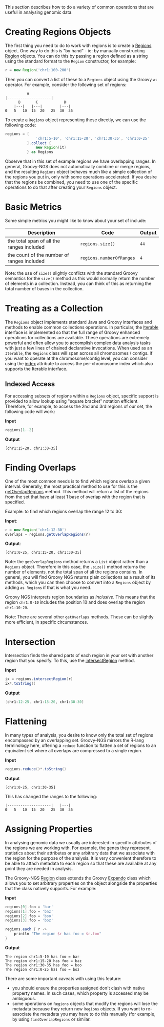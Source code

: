 
This section describes how to do a variety of common operations that are useful in
analysing genomic data.

# Creating Regions Objects

The first thing you need to do to work with regions is to create a [Regions](https://ssadedin.github.io/groovy-ngs-utils/doc/gngs/Regions.html) object.
One way to do this is "by hand" - ie: by manually constructing [Region](https://ssadedin.github.io/groovy-ngs-utils/doc/gngs/Region.html) objects.
You can do this by passing a region defined as a string using the standard format to
the `Region` constructor, for example:

```groovy
r = new Region('chr1:100-200')
```

Then you can convert a list of these to a `Regions` object using the Groovy `as` 
operator. For example, consider the following set of regions:

```
          A
|--------------------|
      B       C            D
    |---|   |---|        |---|
0   5   10  15  20   25  30  35
```

To create a `Regions` object representing these directly, we can use the following code:

```groovy
regions = [
              'chr1:5-10', 'chr1:15-20', 'chr1:30-35', 'chr1:0-25'
          ].collect { 
              new Region(it) 
          } as Regions
```

Observe that in this set of example regions we have overlapping ranges. In
general, Groovy-NGS does not automatically combine or merge regions, and the resulting
`Regions` object behaves much like a simple collection of the regions you put in, only
with some operations accelerated. If you desire that the regions be combined, you 
need to use one of the specific operations to do that after creating your `Regions` object.

# Basic Metrics

Some simple metrics you might like to know about your set of include:

| Description | Code   | Output |
|-|-|-|
| the total span of all the ranges included | `regions.size()` |  `44` |
| the count of the number of ranges included | `regions.numberOfRanges` |  `4` |

Note: the use of `size()` slightly conflicts with the standard Groovy semantics 
for the `size()` method as this would normally return the number of elements in a collection. Instead, you can think of this as returning the total number of bases
in the collection.


# Treating as a Collection

The `Regions` object implements standard Java and Groovy interfaces and methods to enable
common collections operations. In particular, the [Iterable<Region>](https://docs.groovy-lang.org/latest/html/groovy-jdk/java/lang/Iterable.html) interface is implemented so that the full range of Groovy 
enhanced operations for collections are available. These operations are extremely powerful and
often allow you to accomplish complex data analysis tasks with just a few lines of chained
declarative invocations. When used as an `Iterable`, the `Regions` class will
span across all chromosomes / contigs. If you want to operate at the
chromosome/contig level, you can consider using the
[index](https://ssadedin.github.io/groovy-ngs-utils/doc/gngs/Regions.html#index)
attribute to access the per-chromosome index which also supports the Iterable interface.

## Indexed Access

For accessing subsets of regions within a `Regions` object, specific support is provided to
allow lookup using "square bracket" notation efficient. Therefore, for example, to access
the 2nd and 3rd regions of our set, the following code will work:

**Input**
```groovy
regions[1..2]
```

**Output**
```
[chr1:15-20, chr1:30-35]
```


# Finding Overlaps

One of the most common needs is to find which regions overlap a given interval. Generally,
the most practical method to use for this is the [getOverlapRegions](https://ssadedin.github.io/groovy-ngs-utils/doc/gngs/Regions.html#getOverlapRegions(gngs.IRegion)) method. This method will return a list of the regions from the set that have at least
1 base of overlap with the region that is specified.

Example: to find which regions overlap the range 12 to 30:

**Input**:

```groovy
r = new Region('chr1:12-30')
overlaps = regions.getOverlapRegions(r)
```

**Output**:

```
[chr1:0-25, chr1:15-20, chr1:30-35]
```

Note: the `getOverlapRegions` method returns a `List` object rather than a `Regions` object.
Therefore in this case, the `.size()` method returns the number of elements, not the total
span of all the regions contains. In general, you will find Groovy NGS returns 
plain collections as a result of its methods, which you can then choose to convert into
a `Regions` object by adding `as Regions` if that is what you need.

Groovy NGS interprets region boundaries as *inclusive*. This means that the region
`chr1:0-10` includes the position 10 and does overlap the region `chr1:10-20`.

Note: There are several other `getOverlaps` methods. These can be slightly more efficient, in specific circumstances.

# Intersection

Intersection finds the shared parts of each region in your set with another region that 
you specify. To this, use the [intersectRegion](https://ssadedin.github.io/groovy-ngs-utils/doc/gngs/Regions.html#intersectRegion(gngs.Region)) method. 

**Input**
```groovy
ix = regions.intersectRegion(r)
ix*.toString()
```

**Output**

```groovy
[chr1:12-25, chr1:15-20, chr1:30-30]
```

# Flattening

In many types of analysis, you desire to know only the total set of regions encompassed
by an overlapping set. Groovy-NGS mirrors the R-lang terminology here, offering a `reduce`
function to flatten a set of regions to an equivalent set where all overlaps are compressed
to a single region.

**Input**

```groovy
regions.reduce()*.toString()
```

**Output**

```
[chr1:0-25, chr1:30-35]
```

This has changed the ranges to the following:

```
|--------------------|   |---|
0   5   10  15  20   25  30  35
```



# Assigning Properties

In analysing genomic data we usually are interested in specific attributes of the regions we are
working with. For example, the genes they represent, statistics about their attributes or any arbitrary
data that we associate with the region for the purpose of the analysis. It is very convenient therefore to be able to attach metadata to each region so that these are available at any point
they are needed in analysis.

The Groovy-NGS
[Region](https://ssadedin.github.io/groovy-ngs-utils/doc/gngs/Region.html) class
extends the Groovy
[Expando](https://ssadedin.github.io/groovy-ngs-utils/doc/gngs/Region.html)
class which allows you to set arbitrary properties on the object alongside the properties
that the class natively supports. For example:

**Input**

```groovy
regions[0].foo = 'bar'
regions[1].foo = 'baz'
regions[2].foo = 'boo'
regions[3].foo = 'boz'

regions.each { r ->
    println "The region $r has foo = $r.foo"
}
```

**Output**

```
The region chr1:5-10 has foo = bar
The region chr1:15-20 has foo = baz
The region chr1:30-35 has foo = boo
The region chr1:0-25 has foo = boz
```

There are some important caveats with using this feature:

- you should ensure the properties assigned don't clash with native property names. In such cases,
  which property is accessed may be ambiguous.
- some operations on `Regions` objects that modify the regions will lose the metadata
  because they return new `Regions` objects. If you want to re-associate the metadata
  you may have to do this manually (for example, by using `findOverlapRegions` or similar.
  

